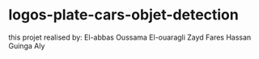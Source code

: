 # logos-plate-cars-objet-detection
this projet realised by:
El-abbas Oussama </n>
El-ouaragli Zayd
Fares Hassan
Guinga Aly
